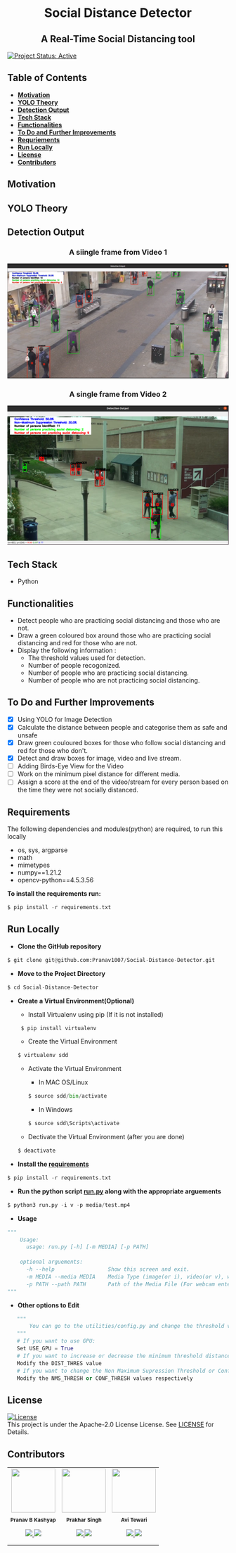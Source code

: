 <h1 align="center"> Social Distance Detector </h1>
<h2 align="center"> A Real-Time Social Distancing tool </h2>

[![Project Status: Active](https://www.repostatus.org/badges/latest/active.svg)](https://www.repostatus.org/#active)

## Table of Contents
* **[Motivation](#motivation)**
* **[YOLO Theory](#yolo-theory)**
* **[Detection Output](#detection-output)**
* **[Tech Stack](#tech-stack)**
* **[Functionalities](#functionalities)**
* **[To Do and Further Improvements](#to-do-and-further-improvements)**
* **[Requriements](#requirements)**
* **[Run Locally](#run-locally)**
* **[License](#license)**
* **[Contributors](#contributors)**

## Motivation

## YOLO Theory

## Detection Output
<h3 align="center">A siingle frame from Video 1</h3>

![Detection Output 1](https://github.com/Pranav1007/Social-Distance-Detector/blob/main/media/static/Det%20OP%201.png)

<h3 align="center">A single frame from Video 2</h3>

![Detection Output 2](https://github.com/Pranav1007/Social-Distance-Detector/blob/main/media/static/Det%20OP%202.png)

## Tech Stack
* Python


## Functionalities
* Detect people who are practicing social distancing and those who are not.
* Draw a green coloured box around those who are practicing social distancing and red for those who are not.
* Display the following information :
  * The threshold values used for detection.
  * Number of people recogonized.
  * Number of people who are practicing social distancing.
  * Number of people who are not practicing social distancing.

## To Do and Further Improvements
- [x] Using YOLO for Image Detection
- [x] Calculate the distance between people and categorise them as safe and unsafe
- [x] Draw green couloured boxes for those who follow social distancing and red for those who don't.
- [x] Detect and draw boxes for image, video and live stream.
- [ ] Adding Birds-Eye View for the Video
- [ ] Work on the minimum pixel distance for different media.
- [ ] Assign a score at the end of the video/stream for every person based on the time they were not socially distanced.

## Requirements
The following dependencies and modules(python) are required, to run this locally 
* os, sys, argparse
* math
* mimetypes
* numpy==1.21.2
* opencv-python==4.5.3.56

**To install the requirements run:**
```python
$ pip install -r requirements.txt
```

## Run Locally
- **Clone the GitHub repository**
```python
$ git clone git@github.com:Pranav1007/Social-Distance-Detector.git
```

- **Move to the Project Directory**
```python
$ cd Social-Distance-Detector
```

- **Create a Virtual Environment(Optional)**

   * Install Virtualenv using pip (If it is not installed)
   ```python
    $ pip install virtualenv
    ```
   * Create the Virtual Environment
   ```python
   $ virtualenv sdd
   ```
   * Activate the Virtual Environment 
   
      * In MAC OS/Linux 
      ```python
      $ source sdd/bin/activate
      ```
      * In Windows
      ```python
      $ source sdd\Scripts\activate
      ```

   * Dectivate the Virtual Environment (after you are done)
   ```python
   $ deactivate
   ```

- **Install the [requirements](requirements.txt)**
```python
$ pip install -r requirements.txt
```

- **Run the python script [run.py](run.py) along with the appropriate arguements**
```python
$ python3 run.py -i v -p media/test.mp4
```

- **Usage**
```python
"""
    Usage:
      usage: run.py [-h] [-m MEDIA] [-p PATH]

    optional arguements:
      -h --help                 Show this screen and exit.
      -m MEDIA --media MEDIA    Media Type (image(or i), video(or v), webcam(or w))
      -p PATH --path PATH       Path of the Media File (For webcam enter any character)
"""
```

- **Other options to Edit**
```python
   """
       You can go to the utilities/config.py and change the threshold values based on the video and system requirements.
   """
   # If you want to use GPU:
   Set USE_GPU = True
   # If you want to increase or decrease the minimum threshold distance
   Modify the DIST_THRES value
   # If you want to change the Non Maximum Supression Threshold or Confidence Threshold
   Modify the NMS_THRESH or CONF_THRESH values respectively
```

## License 
[![License](https://img.shields.io/badge/License-Apache%202.0-red.svg)](https://opensource.org/licenses/Apache-2.0)
<br/>
This project is under the Apache-2.0 License License. See [LICENSE](LICENSE) for Details.

## Contributors
<table>
  <tr>
    <td align="center"><img src="https://avatars.githubusercontent.com/u/70643852?s=96&v=4" width="100px;" height="100px;" alt=""/><br/><sub><b>Pranav B Kashyap</b></sub></a><br/><p align="center">
      <p align="center">
        <a href="https://www.linkedin.com/in/pranav-b-kashyap-1994001b6/" alt="Linkedin">
          <img src="http://www.iconninja.com/files/863/607/751/network-linkedin-social-connection-circular-circle-media-icon.svg" width = "30">
        </a>
        <a href="https://github.com/Pranav1007" alt="Github">
          <img src="http://www.iconninja.com/files/241/825/211/round-collaboration-social-github-code-circle-network-icon.svg" width = "30">
        </a>
      </p>
    </td>
    <td align="center"><img src="https://avatars.githubusercontent.com/u/76976349?v=4" width="100px;" height="100px;" alt=""/><br/><sub><b>Prakhar Singh</b></sub></a><br/><p align="center">
      <p align="center">
        <a href="" alt="Linkedin">
          <img src="http://www.iconninja.com/files/863/607/751/network-linkedin-social-connection-circular-circle-media-icon.svg" width = "30">
        </a>
        <a href="https://github.com/whattheprak" alt="Github">
          <img src="http://www.iconninja.com/files/241/825/211/round-collaboration-social-github-code-circle-network-icon.svg" width = "30">
        </a>
      </p>
    </td>
    <td align="center"><img src="https://avatars.githubusercontent.com/u/56482375?v=4" width="100px;" height="100px;" alt=""/><br/><sub><b>Avi Tewari</b></sub></a><br/><p align="center">
      <p align="center">
        <a href="" alt="Linkedin">
          <img src="http://www.iconninja.com/files/863/607/751/network-linkedin-social-connection-circular-circle-media-icon.svg" width = "30">
        </a>
        <a href="https://github.com/AviTewari" alt="Github">
          <img src="http://www.iconninja.com/files/241/825/211/round-collaboration-social-github-code-circle-network-icon.svg" width = "30">
        </a>
      </p>
    </td>
  </tr>
</table>
